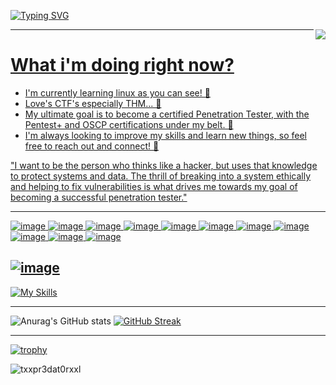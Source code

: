 

<!--
**TXxPR3DAT0RxXL/TXxPR3DAT0RxXL** is a ✨ _special_ ✨ repository because its `README.md` (this file) appears on your GitHub profile.
-->

[![Typing SVG](https://readme-typing-svg.herokuapp.com?font=Rubik+Iso&size=30&duration=2000&pause=1&color=00FF00&multiline=true&repeat=false&width=550&height=325&lines=%2Fbin%2Fbash+-i;%24whoami;TXxPR3DAT0RxXL;%24pwd;%2Froot;%24cat+root.txt;flag%7BY0U+G0T+M3%7D;%24cat+.secrets.txt;what+they+don't+see+will+hurt+them)](https://git.io/typing-svg)
<p align="left"> <a href="https://www.linux.org/" target="_blank" rel="noreferrer"> <img 
<img align="right" src="https://media.tenor.com/dHk-LfzHrtwAAAAi/linux-computer.gif" />

----

# What i'm doing right now?   

- I'm currently learning linux as you can see! 🥋  
- Love's CTF's especially THM... 🚩  
- My ultimate goal is to become a certified Penetration Tester, with the Pentest+ and OSCP certifications under my belt. 🧰   
- I'm always looking to improve my skills and learn new things, so feel free to reach out and connect! 🤗  

"I want to be the person who thinks like a hacker, but uses that knowledge to protect systems and data. The thrill of breaking into a system ethically and helping to fix vulnerabilities is what drives me towards my goal of becoming a successful penetration tester."

--- 

![image](https://user-images.githubusercontent.com/127505784/224426988-3344458f-e0e4-4e68-914a-b9be6019e1a8.png) ![image](https://user-images.githubusercontent.com/127505784/224427065-986b3283-f452-4f08-ba81-db9b8d134f2a.png) ![image](https://user-images.githubusercontent.com/127505784/224427106-090d91e6-4ef1-460b-8c91-f298dfd719e0.png) ![image](https://user-images.githubusercontent.com/127505784/224427189-378a710d-cb4c-430b-bcd3-2fa57d9281f6.png) ![image](https://user-images.githubusercontent.com/127505784/224427304-022a42c3-fc06-429b-8c49-828e1909297a.png) ![image](https://user-images.githubusercontent.com/127505784/224427400-ca9bbf93-37f3-4736-b74a-0cd3e2ee8a6b.png) ![image](https://user-images.githubusercontent.com/127505784/224427454-cacef9bd-d6e2-4511-9d11-fea2407adef6.png) ![image](https://user-images.githubusercontent.com/127505784/224427515-f8eb7a2d-515b-4698-a721-e42b9090ae5f.png) ![image](https://user-images.githubusercontent.com/127505784/224427556-17b0f3ed-363e-4475-9e58-1a99b8d2c03b.png) ![image](https://user-images.githubusercontent.com/127505784/224427588-450630ec-d1bc-4bca-a9c2-9ffeb6fd3fb4.png) ![image](https://user-images.githubusercontent.com/127505784/224427614-f7f97fe5-3d78-436f-a223-8d07e37afe49.png)    

![image](https://tryhackme-badges.s3.amazonaws.com/TXxPREDATORxXL.png?3)
---

[![My Skills](https://skillicons.dev/icons?i=linux,github,py,bash&theme=dark)](https://skillicons.dev)

---

![Anurag's GitHub stats](https://github-readme-stats.vercel.app/api?username=TXxPR3DAT0RxXL&show_icons=true&text_color=00FF00&title_color=00FF00&icon_color=00FF00&border_color=00FF00&border_radius=50&bg_color=000000)
[![GitHub Streak](https://streak-stats.demolab.com?user=TXxPR3DAT0RxXL&theme=hacker&border_radius=50)](https://git.io/streak-stats)
  
  ---
  
[![trophy](https://github-profile-trophy.vercel.app/?username=TXxPR3DAT0RxXL&theme=matrix)](https://github.com/ryo-ma/github-profile-trophy)

<p align="left"> <img src="https://komarev.com/ghpvc/?username=txxpr3dat0rxxl&label=Profile%20views&color=00FF00&&style=plastic" alt="txxpr3dat0rxxl" /> </p>
